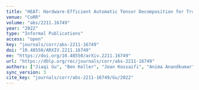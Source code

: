 ```yaml
---
title: "HEAT: Hardware-Efficient Automatic Tensor Decomposition for Transformer Compression."
venue: "CoRR"
volume: "abs/2211.16749"
year: "2022"
type: "Informal Publications"
access: "open"
key: "journals/corr/abs-2211-16749"
doi: "10.48550/ARXIV.2211.16749"
ee: "https://doi.org/10.48550/arXiv.2211.16749"
url: "https://dblp.org/rec/journals/corr/abs-2211-16749"
authors: ["Jiaqi Gu", "Ben Keller", "Jean Kossaifi", "Anima Anandkumar", "Brucek Khailany", "David Z. Pan"]
sync_version: 3
cite_key: "journals/corr/abs-2211-16749/Gu/2022"
---
```

